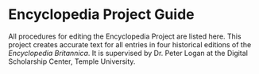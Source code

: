 # Encyclopedia Project Guide

All procedures for editing the Encyclopedia Project are listed here. This project creates accurate text for all entries in four historical editions of the *Encyclopedia Britannica*. It is supervised by Dr. Peter Logan at the Digital Scholarship Center, Temple University.


